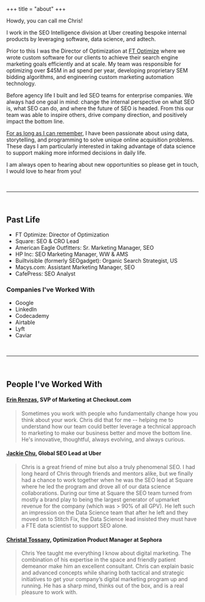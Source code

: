 +++
title = "about"
+++


Howdy, you can call me Chris!

I work in the SEO Intelligence division at Uber creating bespoke internal products by leveraging software, data science, and adtech.

Prior to this I was the Director of Optimization at [FT Optimize](https://www.ftoptimize.com/) where we wrote custom software for our clients to achieve their search engine marketing goals efficiently and at scale. My team was responsible for optimizing over $45M in ad spend per year, developing proprietary SEM bidding algorithms, and engineering custom marketing automation technology.

Before agency life I built and led SEO teams for enterprise companies. We always had one goal in mind: change the internal perspective on what SEO is, what SEO can do, and where the future of SEO is headed. From this our team was able to inspire others, drive company direction, and positively impact the bottom line.

[For as long as I can remember](https://www.christopheryee.org/news/), I have been passionate about using data, storytelling, and programming to solve unique online acquisition problems. These days I am particularly interested in taking advantage of data science to support making more informed decisions in daily life.

I am always open to hearing about new opportunities so please get in touch, I would love to hear from you!

<br>

---

<br>

## **Past Life** 

* FT Optimize: Director of Optimization
* Square: SEO & CRO Lead
* American Eagle Outfitters: Sr. Marketing Manager, SEO
* HP Inc: SEO Marketing Manager, WW & AMS
* Builtvisible (formerly SEOgadget): Organic Search Strategist, US
* Macys.com: Assistant Marketing Manager, SEO 
* CafePress: SEO Analyst

### **Companies I've Worked With**

* Google
* LinkedIn
* Codecademy
* Airtable
* Lyft
* Caviar

<br>

---

<br>

## **People I've Worked With**

#### [Erin Renzas](http://www.linkedin.com/in/erinrenzas), SVP of Marketing at Checkout.com
> Sometimes you work with people who fundamentally change how you think about your work. Chris did that for me -- helping me to understand how our team could better leverage a technical approach to marketing to make our business better and move the bottom line. He's innovative, thoughtful, always evolving, and always curious.  
  
#### [Jackie Chu](https://www.jackiecchu.com/), Global SEO Lead at Uber
> Chris is a great friend of mine but also a truly phenomenal SEO. I had long heard of Chris through friends and mentors alike, but we finally had a chance to work together when he was the SEO lead at Square where he led the program and drove all of our data science collaborations. During our time at Square the SEO team turned from mostly a brand play to being the largest generator of upmarket revenue for the company (which was > 90% of all GPV). He left such an impression on the Data Science team that after he left and they moved on to Stitch Fix, the Data Science lead insisted they must have a FTE data scientist to support SEO alone.  

#### [Christal Tossany](https://www.linkedin.com/in/christaltossany/), Optimization Product Manager at Sephora
> Chris Yee taught me everything I know about digital marketing. The combination of his expertise in the space and friendly patient demeanor make him an excellent consultant. Chris can explain basic and advanced concepts while sharing both tactical and strategic initiatives to get your company’s digital marketing program up and running. He has a sharp mind, thinks out of the box, and is a real pleasure to work with.  






